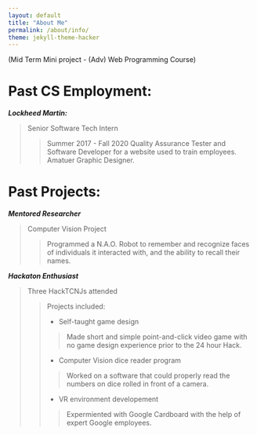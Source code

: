 ```yaml
---
layout: default
title: "About Me"
permalink: /about/info/
theme: jekyll-theme-hacker
---
```


(Mid Term Mini project  - (Adv) Web Programming Course)

# Past CS Employment:

***Lockheed Martin:***  
> Senior Software Tech Intern
> > Summer 2017 - Fall 2020
> > Quality Assurance Tester and Software Developer for a website used to train employees. 
> > Amatuer Graphic Designer.


# Past Projects:

***Mentored Researcher***
> Computer Vision Project
> > Programmed a N.A.O. Robot to remember and recognize faces of individuals it interacted with, and the ability to recall their names.

***Hackaton Enthusiast***
> Three HackTCNJs attended
> > Projects included:
> > - Self-taught game design
> > > Made short and simple point-and-click video game with no game design experience prior to the 24 hour Hack.
> > - Computer Vision dice reader program
> > > Worked on a software that could properly read the numbers on dice rolled in front of a camera.
> > - VR environment developement
> > > Expermiented with Google Cardboard with the help of expert Google employees.


